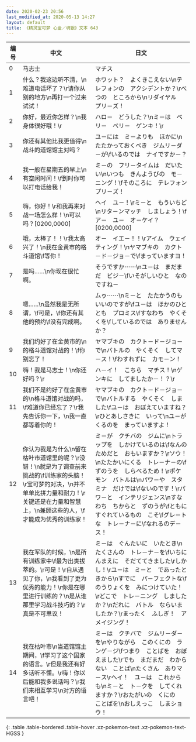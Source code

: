 ```yaml
---
date: 2020-02-23 20:56
last_modified_at: 2020-05-13 14:27
layout: default
title: 《精灵宝可梦 心金／魂银》文本 643
---
```

| 编号 | 中文 | 日文 |
| ---- | ---- | ---- |
| 0 | 马志士 | マチス |
| 1 | 什么？我这边听不清，\n难道电话坏了？\r请你从别的地方\n再打一个过来试试！ | ホワット？　よくきこえない\nテレフォンの　アクシデントか？\rべつの　ところから\nリダイヤル　プリ－ズ！ |
| 2 | 你好，最近你怎样？\n我身体很好哦！\r | ハロ－　どうした？\nミ－は　ベリ－　ベリ－　ゲンキ！\r |
| 3 | 你还有其他比我更值得\n战斗的道馆馆主对吗？ | ユ－には　ミ－よりも　ほかに\nたたかっておくべき　ジムリ－ダ－が\fいるのでは　ナイですか－？ |
| 4 | 我一般在星期五的早上\n有空闲时间！\f到时你可以打电话给我！ | ミ－の　フリ－タイムは　だいたい\nいつも　きんようびの　モ－ニング！\fそのころに　テレフォン　プリ－ズ！ |
| 5 | 嗨，你好！\r和我再来对战一场怎么样！\n可以吗？[0200,0000] | ヘイ　ユ－！\rミ－と　もういちど\nリタ－ンマッチ　しましょう！\fア－　ユ－　オ－ケイ？[0200,0000] |
| 6 | 哦，太棒了！！\r我太高兴了！\n我在金黄市的格斗道馆\f等你！ | オ－　イエ－！！\rアイム　ウェイティング！\nヤマブキの　カクト－ド－ジョ－で\fまっていますヨ！ |
| 7 | 是吗……\n你现在很忙啊。 | そうですか⋯⋯\nユ－は　まだまだ　ビジ－\fいそがしいひと　なのですね－ |
| 8 | 嗯……\n虽然我是无所谓，\f可是，\f你还有其他的预约\f没有完成啊。 | ムゥ⋯⋯\nミ－と　たたかうのも　いいのですが\fユ－は　ほかのひととも　プロミス\fすなわち　やくそくを\fしているのでは　ありませんか？ |
| 9 | 我们约好了在金黄市的\n的格斗道馆对战的！\f你别忘了！ | ヤマブキの　カクト－ド－ジョ－で\nバトルの　やくそく　してマ－ス！\fわすれずに　カモ－ン！ |
| 10 | 嗨！我是马志士！\n你还好吗？\r | ハ－イ！　こちら　マチス！\nゲンキに　してましたか－！？\r |
| 11 | 我们不是约好了在金黄市的\n格斗道馆对战的吗，\f难道你已经忘了？\r我先告诉你一下，\n我一直都等着你的！ | ヤマブキの　カクト－ド－ジョ－で\nバトルする　やくそく　しました\fユ－は　おぼえていますね？\rひとあしさきに　いって\nユ－が　くるのを　まっていますよ！ |
| 12 | 你认为我是为什么\n留在枯叶市道馆里的呢？\r没错！\n就是为了调查前来挑战的\f训练家的头脑！\r宝可梦的对决，\n并不单单比拼力量和耐力！\r关键还是在力量和智慧上，\n兼顾这些的人，\f才能成为优秀的训练家！ | ミ－が　クチバの　ジムに\nトラップを　しかけているのは\fなんのためだと　おもいますか？\rソウ！\nたたかいにくる　トレ－ナ－の\fずのうを　しらべるため！\rポケモン　バトルは\nパワ－や　スタミナ　だけでは\fないのです！\rパワ－と　インテリジェンス\nすなわち　ちからと　ずのうが\fともに　すぐれているもの　こそ\fグレ－トな　トレ－ナ－に\fなれるのデ－ス！ |
| 13 | 我在军队的时候，\n是所有训练家中\f最为出类拔萃的。\r可是！\r自从遇见了你，\n我看到了更为优秀的能力！\r你是在哪里进行训练的？\n是从谁那里学习战斗技巧的？\r真是不可思议！ | ミ－は　ぐんたいに　いたとき\nたくさんの　トレ－ナ－を\fいちにんまえに　そだててきました\rしかし！\rユ－は　ミ－と　であったときから\nすでに　パ－フェクトな\fのうりょくを　みにつけていた！\rどこで　トレ－ニング　しましたか？\nだれに　バトル　ならいましたか？\rまったく　ふしぎ！　アメイジング！ |
| 14 | 我在枯叶市\n当道馆馆主期间，\f学习了这个国家的语言。\r但是我还有好多话听不懂。\r嗨！你以后能和我多说话吗？\r我们来相互学习\n对方的语言吧！ | ミ－は　クチバで　ジムリ－ダ－を\nやりながら　このくにの　ランゲ－ジ\fつまり　ことばを　おぼえました\rでも　まだまだ　わからない　ことば\nたくさん　ありマ－ス\rヘイ！　ユ－は　これからも\nミ－と　ト－クを　してくれますか？\rおたがいの　くにの　ことばを\nおしえっこ　しまショウ！ |
{: .table .table-bordered .table-hover .xz-pokemon-text .xz-pokemon-text-HGSS }